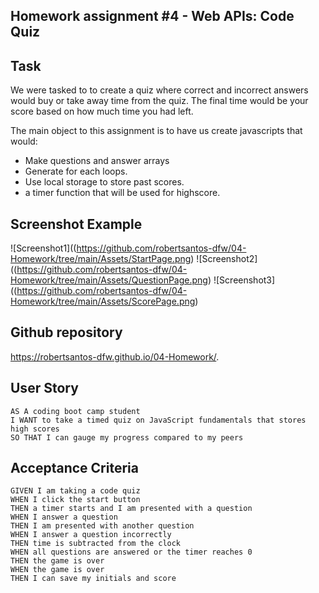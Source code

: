 ## Homework assignment #4 - Web APIs: Code Quiz

## Task

We were tasked to to create a quiz where correct and incorrect answers would buy or take away time from the quiz. The final time would be your score based on how much time you had left.

The main object to this assignment is to have us create javascripts that would: 

* Make questions and answer arrays
* Generate for each loops.
* Use local storage to store past scores.
* a timer function that will be used for highscore.


## Screenshot Example

![Screenshot1]((https://github.com/robertsantos-dfw/04-Homework/tree/main/Assets/StartPage.png)
![Screenshot2]((https://github.com/robertsantos-dfw/04-Homework/tree/main/Assets/QuestionPage.png)
![Screenshot3]((https://github.com/robertsantos-dfw/04-Homework/tree/main/Assets/ScorePage.png)


## Github repository
https://robertsantos-dfw.github.io/04-Homework/.


## User Story

```
AS A coding boot camp student
I WANT to take a timed quiz on JavaScript fundamentals that stores high scores
SO THAT I can gauge my progress compared to my peers
```

## Acceptance Criteria

```
GIVEN I am taking a code quiz
WHEN I click the start button
THEN a timer starts and I am presented with a question
WHEN I answer a question
THEN I am presented with another question
WHEN I answer a question incorrectly
THEN time is subtracted from the clock
WHEN all questions are answered or the timer reaches 0
THEN the game is over
WHEN the game is over
THEN I can save my initials and score
```
